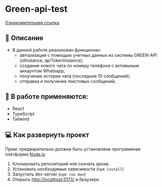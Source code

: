 # Green-api-test

[Ознакомительная ссылка](https://eugenecod.github.io/green-api-test/)

## :scroll: Описание

- В данной работе реализован функционал:
  - авторизация с помощью учетных данных из системы GREEN-API (idInstance, apiTokenInstance);
  - создание нового чата по номеру телефона с активыным аккаунтом Whatsapp;
  - получение истории чата (последние 10 сообщений);
  - отправка и получение текстовых сообщений;

## :toolbox: В работе применяются:

- React
- TypeScript
- Tailwind

## :computer: Как развернуть проект

Прим: предварительно должна быть установлена программная платформа [Node.js](https://nodejs.org)

1. Клонировать репозиторий или скачать архив.
2. Установить необходимые зависимости (`npm install`)
3. Запустить dev-server (`npm run dev`)
4. Открыть [http://localhost:5173/](http://localhost:5173/) в браузере.
